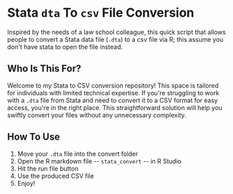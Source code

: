 # Stata `dta` To `csv` File Conversion
Inspired by the needs of a law school colleague, this quick script that allows people to convert a Stata data file (`.dta`) to a csv file via R; this assume you don't have stata to open the file instead. 

## Who Is This For?
Welcome to my Stata to CSV conversion repository! This space is tailored for individuals with limited technical expertise. If you're struggling to work with a `.dta` file from Stata and need to convert it to a CSV format for easy access, you're in the right place. This straightforward solution will help you swiftly convert your files without any unnecessary complexity. 

## How To Use
1. Move your `.dta` file into the convert folder
2. Open the R markdown file -- `stata_convert` -- in R Studio
3. Hit the run file button
4. Use the produced CSV file
5. Enjoy!

